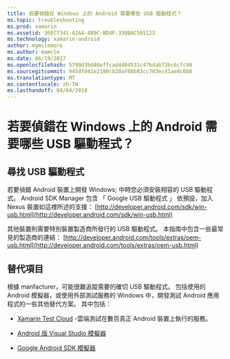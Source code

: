 ```yaml
---
title: 若要偵錯在 Windows 上的 Android 需要哪些 USB 驅動程式？
ms.topic: troubleshooting
ms.prod: xamarin
ms.assetid: 36EC7341-A2A4-409C-BD4F-330BAC505123
ms.technology: xamarin-android
author: mgmclemore
ms.author: mamcle
ms.date: 06/19/2017
ms.openlocfilehash: 5799d3bd40effcad4404532c47bdab73bc6cfc98
ms.sourcegitcommit: 945df041e2180cb20af08b83cc703ecd1aedc6b0
ms.translationtype: MT
ms.contentlocale: zh-TW
ms.lasthandoff: 04/04/2018
---
```

# <a name="what-usb-drivers-do-i-need-to-debug-android-on-windows"></a>若要偵錯在 Windows 上的 Android 需要哪些 USB 驅動程式？

## <a name="finding-usb-drivers"></a>尋找 USB 驅動程式

若要偵錯 Android 裝置上開發 Windows; 中時您必須安裝相容的 USB 驅動程式。 Android SDK Manager 包含 「 Google USB 驅動程式 」 依預設，加入 Nexus 裝置如這裡所述的支援： [http://developer.android.com/sdk/win-usb.html](http://developer.android.com/sdk/win-usb.html)

其他裝置則需要特別裝置製造商所發行的 USB 驅動程式。 本指南中包含一些最常見的製造商的連結： [http://developer.android.com/tools/extras/oem-usb.html](http://developer.android.com/tools/extras/oem-usb.html)

## <a name="alternatives"></a>替代項目

根據 manfacturer，可能很難追蹤需要的確切 USB 驅動程式。 包括使用的 Android 模擬器，或使用外部測試服務的 Windows 中，開發測試 Android 應用程式的一些其他替代方案。 其中包括：

- [Xamarin Test Cloud](https://xamarin.com/test-cloud) -雲端測試在數百真正 Android 裝置上執行的服務。

- [Android 版 Visual Studio 模擬器](https://www.visualstudio.com/en-us/features/msft-android-emulator-vs.aspx)

- [Google Android SDK 模擬器](~/android/deploy-test/debugging/android-sdk-emulator/index.md)

